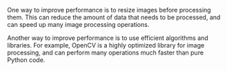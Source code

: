One way to improve performance is to resize images before processing them. This can reduce the amount of data that needs to be processed, and can speed up many image processing operations.

Another way to improve performance is to use efficient algorithms and libraries. For example, OpenCV is a highly optimized library for image processing, and can perform many operations much faster than pure Python code.

